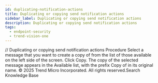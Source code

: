 ```yaml
---
id: duplicating-notification-actions
title: Duplicating or copying send notification actions
sidebar_label: Duplicating or copying send notification actions
description: Duplicating or copying send notification actions
tags:
  - endpoint-security
  - trend-vision-one
---
```


/*<![CDATA[*/ $('#title').html($('meta[name=map-description]').attr('content')); /*]]>*/ Duplicating or copying send notification actions Procedure Select a message that you want to create a copy of from the list of those available on the left side of the screen. Click Copy. The copy of the selected message appears in the Available list, with the prefix Copy of in its original name. © 2025 Trend Micro Incorporated. All rights reserved.Search Knowledge Base